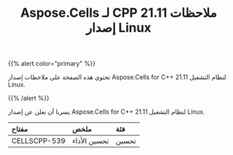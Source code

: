 ﻿---
title: Aspose.Cells لـ CPP 21.11 ملاحظات إصدار Linux
type: docs
weight: 6
url: /ar/cpp/aspose-cells-for-cpp-21-11-release-notes-linux/
---
{{% alert color="primary" %}} 

تحتوي هذه الصفحة على ملاحظات إصدار Aspose.Cells for C++ 21.11 لنظام التشغيل Linux.

{{% /alert %}} 

يسرنا أن نعلن عن إصدار Aspose.Cells for C++ 21.11 لنظام التشغيل Linux.

|**مفتاح**|**ملخص**|**فئة**|
|:- |:- |:- |
|CELLSCPP-539| تحسين الأداء|تحسين|

